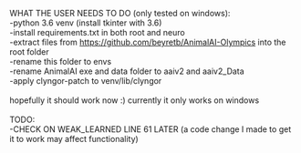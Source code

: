 WHAT THE USER NEEDS TO DO (only tested on windows):\
-python 3.6 venv (install tkinter with 3.6)\
-install requirements.txt in both root and neuro\
-extract files from https://github.com/beyretb/AnimalAI-Olympics into the root folder\
-rename this folder to envs\
-rename AnimalAI exe and data folder to aaiv2 and aaiv2_Data\
-apply clyngor-patch to venv/lib/clyngor\
\
hopefully it should work now :) currently it only works on windows\
\
TODO:\
-CHECK ON WEAK_LEARNED LINE 61 LATER (a code change I made to get it to work may affect functionality)
